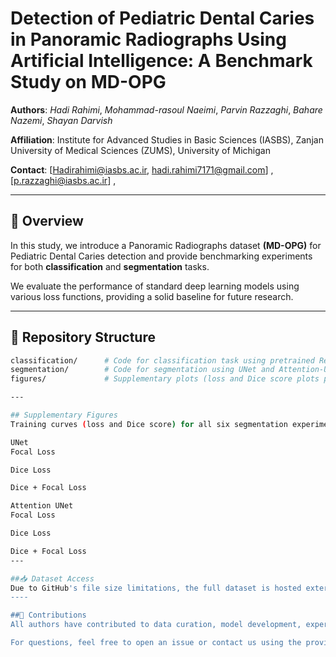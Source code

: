 # Detection of Pediatric Dental Caries in Panoramic Radiographs Using Artificial Intelligence: A Benchmark Study on MD-OPG

**Authors**: *Hadi Rahimi*, *Mohammad-rasoul Naeimi*, *Parvin Razzaghi*, *Bahare Nazemi*, *Shayan Darvish*

**Affiliation**: Institute for Advanced Studies in Basic Sciences (IASBS), Zanjan University of Medical Sciences (ZUMS), University of Michigan  

**Contact**: [Hadirahimi@iasbs.ac.ir, hadi.rahimi7171@gmail.com] ,[p.razzaghi@iasbs.ac.ir] , 


---

## 📌 Overview

In this study, we introduce a Panoramic Radiographs dataset **(MD-OPG)** for Pediatric Dental Caries detection and provide benchmarking experiments for both **classification** and **segmentation** tasks.

We evaluate the performance of standard deep learning models using various loss functions, providing a solid baseline for future research.

---

## 📁 Repository Structure

```bash
classification/      # Code for classification task using pretrained ResNet-18 (Keras) + patch extraction code for training this model
segmentation/        # Code for segmentation using UNet and Attention-UNet (Torch) + extracting smile zone images code for these models
figures/             # Supplementary plots (loss and Dice score plots per 3 loss experiments for both segmentation models)

---

## Supplementary Figures
Training curves (loss and Dice score) for all six segmentation experiments are included in the figures/ directory:

UNet
Focal Loss

Dice Loss

Dice + Focal Loss

Attention UNet
Focal Loss

Dice Loss

Dice + Focal Loss
---

##📥 Dataset Access
Due to GitHub's file size limitations, the full dataset is hosted externally at **Dataset_link** file which is link to Google Drive
----

##🤝 Contributions
All authors have contributed to data curation, model development, experimentation, and analysis.

For questions, feel free to open an issue or contact us using the provided email.
